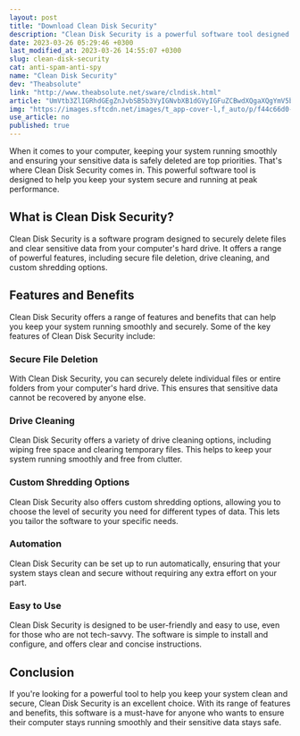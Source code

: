 ```yaml
---
layout: post
title: "Download Clean Disk Security"
description: "Clean Disk Security is a powerful software tool designed to keep your system running smoothly and ensure your sensitive data is safely deleted. Learn more about the benefits of using Clean Disk Security."
date: 2023-03-26 05:29:46 +0300
last_modified_at: 2023-03-26 14:55:07 +0300
slug: clean-disk-security
cat: anti-spam-anti-spy
name: "Clean Disk Security"
dev: "Theabsolute"
link: "http://www.theabsolute.net/sware/clndisk.html"
article: "UmVtb3ZlIGRhdGEgZnJvbSB5b3VyIGNvbXB1dGVyIGFuZCBwdXQgaXQgYmV5b25kIHJlY292ZXJ5"
img: "https://images.sftcdn.net/images/t_app-cover-l,f_auto/p/f44c66d0-9a64-11e6-bd95-00163ed833e7/2334702276/clean-disk-security-screenshot.jpg"
use_article: no
published: true
---
```



When it comes to your computer, keeping your system running smoothly and ensuring your sensitive data is safely deleted are top priorities. That's where Clean Disk Security comes in. This powerful software tool is designed to help you keep your system secure and running at peak performance.

## What is Clean Disk Security?

Clean Disk Security is a software program designed to securely delete files and clear sensitive data from your computer's hard drive. It offers a range of powerful features, including secure file deletion, drive cleaning, and custom shredding options.

## Features and Benefits

Clean Disk Security offers a range of features and benefits that can help you keep your system running smoothly and securely. Some of the key features of Clean Disk Security include:

### Secure File Deletion

With Clean Disk Security, you can securely delete individual files or entire folders from your computer's hard drive. This ensures that sensitive data cannot be recovered by anyone else.

### Drive Cleaning

Clean Disk Security offers a variety of drive cleaning options, including wiping free space and clearing temporary files. This helps to keep your system running smoothly and free from clutter.

### Custom Shredding Options

Clean Disk Security also offers custom shredding options, allowing you to choose the level of security you need for different types of data. This lets you tailor the software to your specific needs.

### Automation

Clean Disk Security can be set up to run automatically, ensuring that your system stays clean and secure without requiring any extra effort on your part.

### Easy to Use

Clean Disk Security is designed to be user-friendly and easy to use, even for those who are not tech-savvy. The software is simple to install and configure, and offers clear and concise instructions.

## Conclusion

If you're looking for a powerful tool to help you keep your system clean and secure, Clean Disk Security is an excellent choice. With its range of features and benefits, this software is a must-have for anyone who wants to ensure their computer stays running smoothly and their sensitive data stays safe.